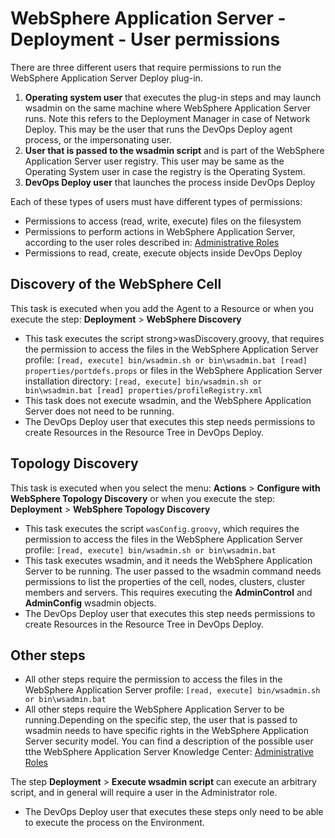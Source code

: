 
# WebSphere Application Server - Deployment - User permissions

There are three different users that require permissions to run the WebSphere Application Server Deploy plug-in.

1. **Operating system user** that executes the plug-in steps and may launch wsadmin on the same machine where WebSphere Application Server runs. Note this refers to the Deployment Manager in case of Network Deploy. This may be the user that runs the DevOps Deploy agent process, or the impersonating user.
2. **User that is passed to the wsadmin script** and is part of the WebSphere Application Server user registry. This user may be same as the Operating System user in case the registry is the Operating System.
3. **DevOps Deploy user** that launches the process inside DevOps Deploy

Each of these types of users must have different types of permissions:

* Permissions to access (read, write, execute) files on the filesystem
* Permissions to perform actions in WebSphere Application Server, according to the user roles described in: [Administrative Roles](https://www.ibm.com/support/knowledgecenter/en/SSAW57_9.0.0/com.ibm.websphere.nd.multiplatform.doc/ae/rsec_adminroles.html)
* Permissions to read, create, execute objects inside DevOps Deploy

## Discovery of the WebSphere Cell

This task is executed when you add the Agent to a Resource or when you execute the step: **Deployment** > **WebSphere Discovery**

* This task executes the script strong>wasDiscovery.groovy, that requires the permission to access the files in the WebSphere Application Server profile:  `[read, execute] bin/wsadmin.sh or bin\wsadmin.bat [read] properties/portdefs.props`  or files in the WebSphere Application Server installation directory:  `[read, execute] bin/wsadmin.sh or bin\wsadmin.bat [read] properties/profileRegistry.xml`
* This task does not execute wsadmin, and the WebSphere Application Server does not need to be running.
* The DevOps Deploy user that executes this step needs permissions to create Resources in the Resource Tree in DevOps Deploy.

## Topology Discovery

This task is executed when you select the menu: **Actions** > **Configure with WebSphere Topology Discovery** or when you execute the step: **Deployment** > **WebSphere Topology Discovery**

* This task executes the script `wasConfig.groovy`, which requires the permission to access the files in the WebSphere Application Server profile:  `[read, execute] bin/wsadmin.sh or bin\wsadmin.bat`
* This task executes wsadmin, and it needs the WebSphere Application Server to be running. The user passed to the wsadmin command needs permissions to list the properties of the cell, nodes, clusters, cluster members and servers. This requires executing the **AdminControl** and **AdminConfig** wsadmin objects.
* The DevOps Deploy user that executes this step needs permissions to create Resources in the Resource Tree in DevOps Deploy.

## Other steps

* All other steps require the permission to access the files in the WebSphere Application Server profile:  `[read, execute] bin/wsadmin.sh or bin\wsadmin.bat`
* All other steps require the WebSphere Application Server to be running.Depending on the specific step, the user that is passed to wsadmin needs to have specific rights in the WebSphere Application Server security model.
You can find a description of the possible user tthe WebSphere Application Server Knowledge Center: [Administrative Roles](https://www.ibm.com/support/knowledgecenter/en/SSAW57_9.0.0/com.ibm.websphere.nd.multiplatform.doc/ae/rsec_adminroles.html)

The step **Deployment** > **Execute wsadmin script** can execute an arbitrary script, and in general will require a user in the Administrator role.
* The DevOps Deploy user that executes these steps only need to be able to execute the process on the Environment.

